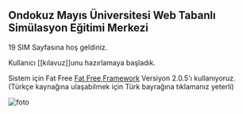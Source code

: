 ## Ondokuz Mayıs Üniversitesi Web Tabanlı Simülasyon Eğitimi Merkezi

19 SIM Sayfasına hoş geldiniz.

Kullanıcı [[kılavuz]]unu hazırlamaya başladık.

Sistem için Fat Free [Fat Free Framework](http://fatfree.sourceforge.net/) Versiyon 2.0.5'ı
kullanıyoruz. (Türkçe kaynağına ulaşabilmek için Türk bayrağına tıklamanız yeterli)

![foto](https://github.com/19/sim/raw/master/public/img/503.jpg)

